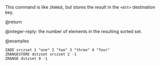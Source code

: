 This command is like `ZRANGE`, but stores the result in the `<dst>` destination key.

@return

@integer-reply: the number of elements in the resulting sorted set.

@examples

```cli
ZADD srczset 1 "one" 2 "two" 3 "three" 4 "four"
ZRANGESTORE dstzset srczset 2 -1
ZRANGE dstzset 0 -1
```
